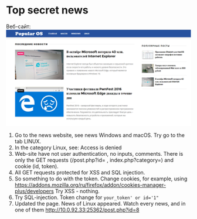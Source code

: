 ﻿# Top secret news

Веб-сайт:
![Site](/img/3.png)

1. Go to the news website, see news Windows and macOS. Try go to the tab LINUX.
2. In the category Linux, see: Access is denied
3. Web-site have not user authentication, no inputs, comments. There is only the GET requests (/post.php?id= , index.php?category=) and cookie (id, token).
4. All GET requests protected for XSS and SQL injection.
5. So something to do with the token. Change cookies, for example, using https://addons.mozilla.org/ru/firefox/addon/cookies-manager-plus/developers Try XSS - nothing.
6. Try SQL-injection. Token change for `your_token' or id='1"`
7. Updated the page. News of Linux appeared. Watch every news, and in one of them http://10.0.92.33:25362/post.php?id=8